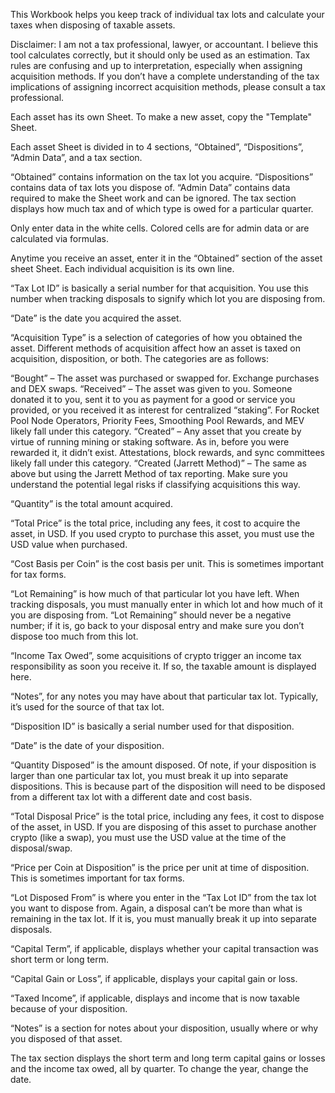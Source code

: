 This Workbook helps you keep track of individual tax lots and calculate your taxes when disposing of taxable assets.

Disclaimer: I am not a tax professional, lawyer, or accountant.  I believe this tool calculates correctly, but it should only be used as an estimation.  Tax rules are confusing and up to interpretation, especially when assigning acquisition methods.  If you don’t have a complete understanding of the tax implications of assigning incorrect acquisition methods, please consult a tax professional.

Each asset has its own Sheet.  To make a new asset, copy the "Template" Sheet.

Each asset Sheet is divided in to 4 sections, “Obtained”, “Dispositions”, “Admin Data”, and a tax section.

“Obtained” contains information on the tax lot you acquire.  “Dispositions” contains data of tax lots you dispose of.  “Admin Data” contains data required to make the Sheet work and can be ignored.  The tax section displays how much tax and of which type is owed for a particular quarter.

Only enter data in the white cells.  Colored cells are for admin data or are calculated via formulas.

Anytime you receive an asset, enter it in the “Obtained” section of the asset sheet Sheet.  Each individual acquisition is its own line.

“Tax Lot ID” is basically a serial number for that acquisition.  You use this number when tracking disposals to signify which lot you are disposing from.

“Date” is the date you acquired the asset.

“Acquisition Type” is a selection of categories of how you obtained the asset.  Different methods of acquisition affect how an asset is taxed on acquisition, disposition, or both.  The categories are as follows:

“Bought” – The asset was purchased or swapped for.  Exchange purchases and DEX swaps.
“Received” – The asset was given to you.  Someone donated it to you, sent it to you as payment for a good or service you provided, or you received it as interest for centralized “staking”.  For Rocket Pool Node Operators, Priority Fees, Smoothing Pool Rewards, and MEV likely fall under this category.
“Created” – Any asset that you create by virtue of running mining or staking software.  As in, before you were rewarded it, it didn’t exist.  Attestations, block rewards, and sync committees likely fall under this category.
“Created (Jarrett Method)” – The same as above but using the Jarrett Method of tax reporting.  Make sure you understand the potential legal risks if classifying acquisitions this way.

“Quantity” is the total amount acquired.

“Total Price” is the total price, including any fees, it cost to acquire the asset, in USD.  If you used crypto to purchase this asset, you must use the USD value when purchased.

“Cost Basis per Coin” is the cost basis per unit.  This is sometimes important for tax forms.

“Lot Remaining” is how much of that particular lot you have left.  When tracking disposals, you must manually enter in which lot and how much of it you are disposing from.  “Lot Remaining” should never be a negative number; if it is, go back to your disposal entry and make sure you don’t dispose too much from this lot.

“Income Tax Owed”, some acquisitions of crypto trigger an income tax responsibility as soon you receive it.  If so, the taxable amount is displayed here.

“Notes”, for any notes you may have about that particular tax lot.  Typically, it’s used for the source of that tax lot.

“Disposition ID” is basically a serial number used for that disposition.

“Date” is the date of your disposition.

“Quantity Disposed” is the amount disposed.  Of note, if your disposition is larger than one particular tax lot, you must break it up into separate dispositions.  This is because part of the disposition will need to be disposed from a different tax lot with a different date and cost basis.

“Total Disposal Price” is the total price, including any fees, it cost to dispose of the asset, in USD.  If you are disposing of this asset to purchase another crypto (like a swap), you must use the USD value at the time of the disposal/swap.

“Price per Coin at Disposition” is the price per unit at time of disposition.  This is sometimes important for tax forms.

“Lot Disposed From” is where you enter in the “Tax Lot ID” from the tax lot you want to dispose from.  Again, a disposal can’t be more than what is remaining in the tax lot.  If it is, you must manually break it up into separate disposals.

“Capital Term”, if applicable, displays whether your capital transaction was short term or long term.

“Capital Gain or Loss”, if applicable, displays your capital gain or loss.

“Taxed Income”, if applicable, displays and income that is now taxable because of your disposition.

“Notes” is a section for notes about your disposition, usually where or why you disposed of that asset.

The tax section displays the short term and long term capital gains or losses and the income tax owed, all by quarter.  To change the year, change the date.
